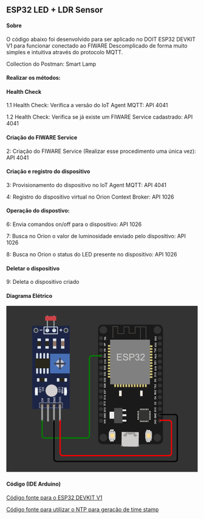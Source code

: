 ## ESP32 LED + LDR Sensor
#### Sobre

O código abaixo foi desenvolvido para ser aplicado no DOIT ESP32 DEVKIT V1 para funcionar conectado ao FIWARE Descomplicado de forma muito simples e intuitiva através do protocolo MQTT. 

Collection do Postman: Smart Lamp

#### Realizar os métodos:

#### Health Check

1.1 Health Check: Verifica a versão do IoT Agent MQTT: API 4041

1.2 Health Check: Verifica se já existe um FIWARE Service cadastrado: API 4041

#### Criação do FIWARE Service

2: Criação do FIWARE Service (Realizar esse procedimento uma única vez): API 4041

#### Criação e registro do dispositivo

3: Provisionamento do dispositivo no IoT Agent MQTT: API 4041

4: Registro do dispositivo virtual no Orion Context Broker: API 1026

#### Operação do dispostivo:

6: Envia comandos on/off para o dispositivo: API 1026

7: Busca no Orion o valor de luminosidade enviado pelo dispositivo: API 1026

8: Busca no Orion o status do LED presente no dispositivo: API 1026

#### Deletar o dispositivo

9: Deleta o dispositivo criado

#### Diagrama Elétrico

![](esp32_ldr.png)

#### Código (IDE Arduino)

<a href="fiware_ngsi_mqtt_esp32.ino"> Código fonte para o ESP32 DEVKIT V1</a>

<a href="esp32_ntp.ino"> Código fonte para utilizar o NTP para geração de time stamp</a>

